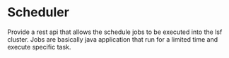 # Scheduler
Provide a rest api that allows the schedule jobs to be executed into the lsf cluster. Jobs are basically java application that run for a limited time and execute specific task.

